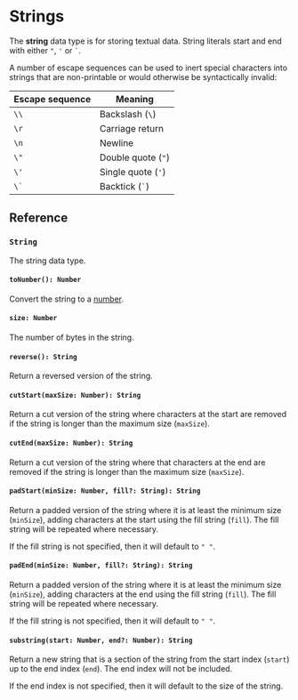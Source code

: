 # Strings
The **string** data type is for storing textual data. String literals start and end with either `"`, `'` or `` ` ``.

A number of escape sequences can be used to inert special characters into strings that are non-printable or would otherwise be syntactically invalid:

| Escape sequence | Meaning |
|-|-|
| `\\` | Backslash (`\`) |
| `\r` | Carriage return |
| `\n` | Newline |
| `\"` | Double quote (`"`) |
| `\'` | Single quote (`'`) |
| `` \` `` | Backtick (`` ` ``) |

## Reference

### `String`
The string data type.

#### `toNumber(): Number`
Convert the string to a [number](numbers.md).

#### `size: Number`
The number of bytes in the string.

#### `reverse(): String`
Return a reversed version of the string.

#### `cutStart(maxSize: Number): String`
Return a cut version of the string where characters at the start are removed if the string is longer than the maximum size (`maxSize`).

#### `cutEnd(maxSize: Number): String`
Return a cut version of the string where that characters at the end are removed if the string is longer than the maximum size (`maxSize`).

#### `padStart(minSize: Number, fill?: String): String`
Return a padded version of the string where it is at least the minimum size (`minSize`), adding characters at the start using the fill string (`fill`). The fill string will be repeated where necessary.

If the fill string is not specified, then it will default to `" "`.

#### `padEnd(minSize: Number, fill?: String): String`
Return a padded version of the string where it is at least the minimum size (`minSize`), adding characters at the end using the fill string (`fill`). The fill string will be repeated where necessary.

If the fill string is not specified, then it will default to `" "`.

#### `substring(start: Number, end?: Number): String`
Return a new string that is a section of the string from the start index (`start`) up to the end index (`end`). The end index will not be included.

If the end index is not specified, then it will default to the size of the string.